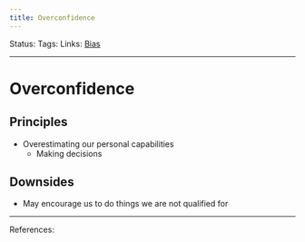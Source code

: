 ```yaml
---
title: Overconfidence
---
```

Status:
Tags:
Links: [Bias](out/bias.md)
___
# Overconfidence
## Principles
- Overestimating our personal capabilities
	- Making decisions
## Downsides
- May encourage us to do things we are not qualified for
___
References: